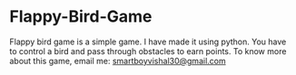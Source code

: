 # Flappy-Bird-Game
Flappy bird game is a simple game. I have made it using python. You have to control a bird and pass through obstacles to earn points.
To know more about this game, email me: smartboyvishal30@gmail.com
